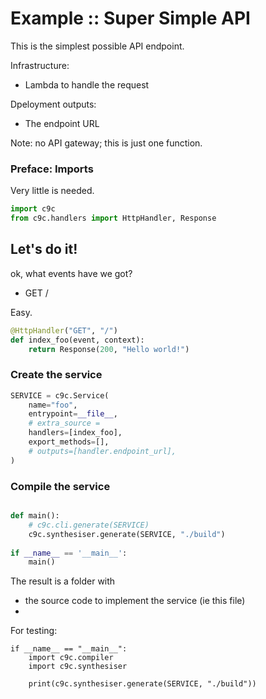 # Example :: Super Simple API

This is the simplest possible API endpoint.

Infrastructure:
- Lambda to handle the request

Dpeloyment outputs:
- The endpoint URL

Note: no API gateway; this is just one function.


### Preface: Imports

Very little is needed.

```python tangle:service.py
import c9c
from c9c.handlers import HttpHandler, Response
```


## Let's do it!

ok, what events have we got?
- GET /

Easy.

```python tangle:service.py
@HttpHandler("GET", "/")
def index_foo(event, context):
    return Response(200, "Hello world!")
```

### Create the service

```python tangle:service.py
SERVICE = c9c.Service(
    name="foo",
    entrypoint=__file__,
    # extra_source =
    handlers=[index_foo],
    export_methods=[],
    # outputs=[handler.endpoint_url],
)

```

### Compile the service

```python tangle:service.py

def main():
    # c9c.cli.generate(SERVICE)
    c9c.synthesiser.generate(SERVICE, "./build")
    
if __name__ == '__main__':
    main()
```

The result is a folder with
- the source code to implement the service (ie this file)
- 


For testing:

```
if __name__ == "__main__":
    import c9c.compiler
    import c9c.synthesiser

    print(c9c.synthesiser.generate(SERVICE, "./build"))
```
